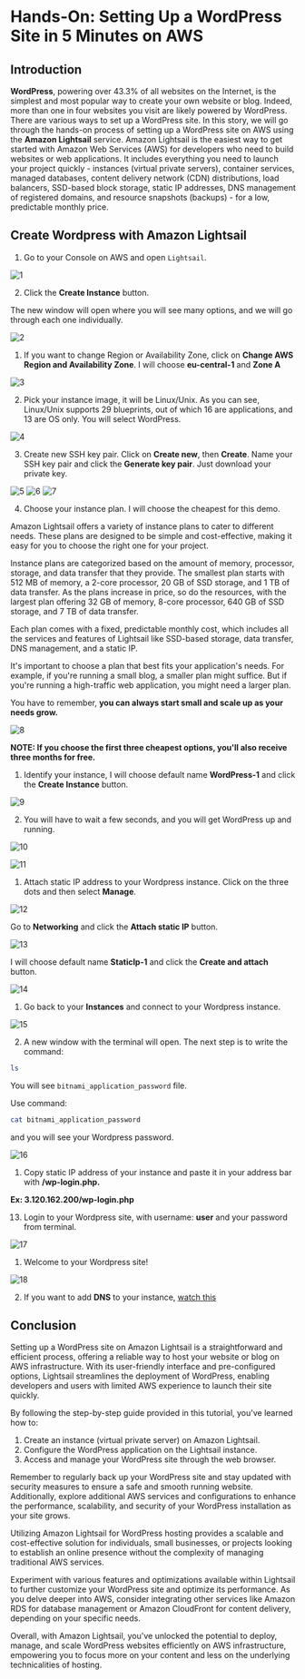 
# Hands-On: Setting Up a WordPress Site in 5 Minutes on AWS

## Introduction

**WordPress**, powering over 43.3% of all websites on the Internet, is the simplest and most popular way to create your own website or blog. Indeed, more than one in four websites you visit are likely powered by WordPress.
There are various ways to set up a WordPress site. In this story, we will go through the hands-on process of setting up a WordPress site on AWS using the **Amazon Lightsail** service.
Amazon Lightsail is the easiest way to get started with Amazon Web Services (AWS) for developers who need to build websites or web applications. It includes everything you need to launch your project quickly - instances (virtual private servers), container services, managed databases, content delivery network (CDN) distributions, load balancers, SSD-based block storage, static IP addresses, DNS management of registered domains, and resource snapshots (backups) - for a low, predictable monthly price.

## Create Wordpress with Amazon Lightsail

1. Go to your Console on AWS and open `Lightsail`. 

![1](img/1.png)

2. Click the **Create Instance** button. 

The new window will open where you will see many options, and we will go through each one individually.

![2](img/2.png)

1. If you want to change Region or Availability Zone, click on **Change AWS Region and Availability Zone**. I will choose **eu-central-1** and **Zone A**

![3](img/3.png)

2. Pick your instance image, it will be Linux/Unix. As you can see, Linux/Unix supports 29 blueprints, out of which 16 are applications, and 13 are OS only. You will select WordPress.

![4](img/4.png)

3. Create new SSH key pair. Click on **Create new**, then **Create**. Name your SSH key pair and click the **Generate key pair**. Just download your private key. 

![5](img/5.png)
![6](img/6.png)
![7](img/7.png)

4. Choose your instance plan. I will choose the cheapest for this demo. 

Amazon Lightsail offers a variety of instance plans to cater to different needs. These plans are designed to be simple and cost-effective, making it easy for you to choose the right one for your project.

Instance plans are categorized based on the amount of memory, processor, storage, and data transfer that they provide. The smallest plan starts with 512 MB of memory, a 2-core processor, 20 GB of SSD storage, and 1 TB of data transfer. As the plans increase in price, so do the resources, with the largest plan offering 32 GB of memory, 8-core processor, 640 GB of SSD storage, and 7 TB of data transfer.

Each plan comes with a fixed, predictable monthly cost, which includes all the services and features of Lightsail like SSD-based storage, data transfer, DNS management, and a static IP.

It's important to choose a plan that best fits your application's needs. For example, if you're running a small blog, a smaller plan might suffice. But if you're running a high-traffic web application, you might need a larger plan.

You have to remember, **you can always start small and scale up as your needs grow.**

![8](img/8.png)

**NOTE: If you choose the first three cheapest options, you'll also receive three months for free.**

1. Identify your instance, I will choose default name **WordPress-1** and click the **Create Instance** button. 

![9](img/9.png)

2. You will have to wait a few seconds, and you will get WordPress up and running. 

![10](img/10.png)

![11](img/11.png)

1. Attach static IP address to your Wordpress instance. 
Click on the three dots and then select **Manage**.

![12](img/12.png)

Go to **Networking** and click the **Attach static IP** button. 

![13](img/13.png)

I will choose default name **StaticIp-1** and click the **Create and attach** button. 

![14](img/14.png)

1.  Go back to your **Instances** and connect to your Wordpress instance. 

![15](img/15.png)

2.  A new window with the terminal will open. The next step is to write the command:

```bash
ls
```
You will see `bitnami_application_password` file. 

Use command:

```bash
cat bitnami_application_password
```

and you will see your Wordpress password. 

![16](img/16.png)

1.  Copy static IP address of your instance and paste it in your address bar with **/wp-login.php.**

**Ex: 3.120.162.200/wp-login.php**

13. Login to your Wordpress site, with username: **user** and your password from terminal. 

![17](img/17.png)

1.  Welcome to your Wordpress site! 

![18](img/18.png)

2.  If you want to add **DNS** to your instance, [watch this](https://www.youtube.com/watch?v=49aOUHkvlgg)

## Conclusion 

Setting up a WordPress site on Amazon Lightsail is a straightforward and efficient process, offering a reliable way to host your website or blog on AWS infrastructure. With its user-friendly interface and pre-configured options, Lightsail streamlines the deployment of WordPress, enabling developers and users with limited AWS experience to launch their site quickly.

By following the step-by-step guide provided in this tutorial, you've learned how to:

1. Create an instance (virtual private server) on Amazon Lightsail.
2. Configure the WordPress application on the Lightsail instance.
3. Access and manage your WordPress site through the web browser.

Remember to regularly back up your WordPress site and stay updated with security measures to ensure a safe and smooth running website. Additionally, explore additional AWS services and configurations to enhance the performance, scalability, and security of your WordPress installation as your site grows.

Utilizing Amazon Lightsail for WordPress hosting provides a scalable and cost-effective solution for individuals, small businesses, or projects looking to establish an online presence without the complexity of managing traditional AWS services.

Experiment with various features and optimizations available within Lightsail to further customize your WordPress site and optimize its performance. As you delve deeper into AWS, consider integrating other services like Amazon RDS for database management or Amazon CloudFront for content delivery, depending on your specific needs.

Overall, with Amazon Lightsail, you've unlocked the potential to deploy, manage, and scale WordPress websites efficiently on AWS infrastructure, empowering you to focus more on your content and less on the underlying technicalities of hosting.
















